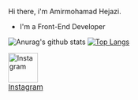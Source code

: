 Hi there, i'm Amirmohamad Hejazi.
- I'm a Front-End Developer 


![Anurag's github stats](https://github-readme-stats.vercel.app/api?username=Amirmohamadhejazi&show_icons=true&theme=radical&count_private=true)
[![Top Langs](https://github-readme-stats.vercel.app/api/top-langs/?username=Amirmohamadhejazi&layout=compact&theme=radical)](https://github.com/anuraghazra/github-readme-stats)

<a href="https://www.instagram.com/amirmohamad_hr/" target="_blank">
                    <div style="width: 60px ; height: 60px">
                        <img src="https://www.designbust.com/download/625/png/instagram_logo_transparent512.png" alt="Instagram" width="100%" height="100%"/>
                    </div>   
                    <span style="margin-top: 5px ; font-size: 15px">Instagram</span>
                </a>
